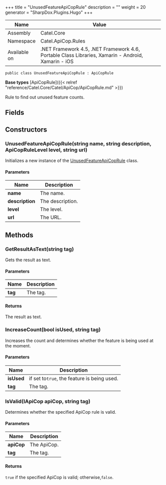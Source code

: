 

+++
title = "UnusedFeatureApiCopRule" 
description = ""
weight = 20
generator = "SharpDox.Plugins.Hugo"
+++

Name|Value
---|---
Assembly|Catel.Core
Namespace|Catel.ApiCop.Rules
Available on|.NET Framework 4.5, .NET Framework 4.6, Portable Class Libraries, Xamarin - Android, Xamarin - iOS

```
public class UnusedFeatureApiCopRule : ApiCopRule
```

**Base types**
[ApiCopRule]({{< relref "reference/Catel.Core/Catel/ApiCop/ApiCopRule.md" >}})

Rule to find out unused feature counts.

## Fields

## Constructors

### UnusedFeatureApiCopRule(string name, string description, ApiCopRuleLevel level, string url)

Initializes a new instance of the [UnusedFeatureApiCopRule](#) class.

#### Parameters

Name|Description
---|---
**name**|The name.
**description**|The description.
**level**|The level.
**url**|The URL.

## Methods

### GetResultAsText(string tag)

Gets the result as text.

#### Parameters

Name|Description
---|---
**tag**|The tag.

#### Returns

The result as text.

### IncreaseCount(bool isUsed, string tag)

Increases the count and determines whether the feature is being used at the moment.

#### Parameters

Name|Description
---|---
**isUsed**|if set to`true`, the feature is being used.
**tag**|The tag.

### IsValid(IApiCop apiCop, string tag)

Determines whether the specified ApiCop rule is valid.

#### Parameters

Name|Description
---|---
**apiCop**|The ApiCop.
**tag**|The tag.

#### Returns

`true` if the specified ApiCop is valid; otherwise,`false`.

